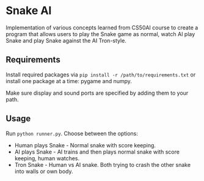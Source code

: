 # Snake AI

Implementation of various concepts learned from CS50AI course to create a program that allows users to play the Snake game as normal, watch AI play Snake and play Snake against the AI Tron-style.

## Requirements

Install required packages via `pip install -r /path/to/requirements.txt` or install one package at a time: pygame and numpy.

Make sure display and sound ports are specified by adding them to your path.

## Usage

Run `python runner.py`. Choose between the options:
- Human plays Snake - Normal snake with score keeping.
- AI plays Snake - AI trains and then plays normal snake with score keeping, human watches. 
- Tron Snake - Human vs AI snake. Both trying to crash the other snake into walls or own body.